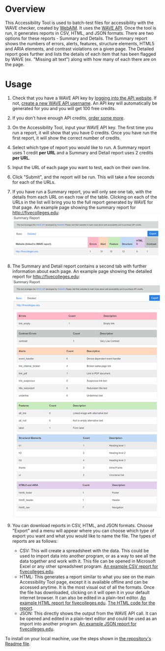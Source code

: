 # Overview
This Accessibility Tool is used to batch-test files for accessibility with the WAVE checker, created by [WebAIM](http://webaim.org). It uses the [WAVE API](https://wave.webaim.org/api/). Once the tool is run, it generates reports in CSV, HTML, and JSON formats. There are two options for these reports - Summary and Details. The Summary report shows the numbers of errors, alerts, features, structure elements, HTML5 and ARIA elements, and contrast violations on a given page. The Detailed report goes further and lists the details of each item that has been flagged by WAVE (ex. "Missing alt text") along with how many of each there are on the page.

# Usage

1. Check that you have a WAVE API key by [logging into the API website](https://wave.webaim.org/api/login). If not, [create a new WAVE API username](https://wave.webaim.org/api/register). An API key will automatically be generated for you and you will get 100 free credits.
2. If you don't have enough API credits, [order some more](https://wave.webaim.org/api/order).
3. On the Accessibility Tool, input your WAVE API key. The first time you run a report, it will show that you have 0 credits. Once you have run the first report, it will show the correct number of credits.
4. Select which type of report you would like to run. A Summary report uses 1 credit **per URL** and a Summary and Detail report uses 2 credits **per URL**.
5. Input the URL of each page you want to test, each on their own line.
6. Click "Submit", and the report will be run. This will take a few seconds for each of the URLs.
7. If you have run a Summary report, you will only see one tab, with the details from each URL on each row of the table. Clicking on each of the URLs in the list will bring you to the full report generated by WAVE for that page. An example page showing the summary report for http://fivecolleges.edu: ![](examples/FiveCollegesExampleSummary.png)
8. The Summary and Detail report contains a second tab with further information about each page. An example page showing the detailed report for http://fivecolleges.edu: ![](examples/FiveCollegesExampleDetailed.png)
9. You can download reports in CSV, HTML, and JSON formats. Choose "Export" and a menu will appear where you can choose which type of export you want and what you would like to name the file. The types of reports are as follows:

	* CSV: This will create a spreadsheet with the data. This could be used to import data into another program, or as a way to see all the data together and work with it. This file can be opened in Microsoft Excel or any other spreadsheet program. [An example CSV report for fivecolleges.edu](examples/FiveCollegesExample.csv).
	* HTML: This generates a report similar to what you see on the main Accessibility Tool page, except it is available offline and can be accessed anytime. It is the most visual out of all the formats. Once the file has downloaded, clicking on it will open it in your default internet browser. It can also be edited in a plain-text editor. [An example HTML report for fivecolleges.edu](http://htmlpreview.github.io/?https://github.com/alexroseb/scl_a11y_eval_tool/blob/master/examples/FiveCollegesExample.html). [The HTML code for the report](examples/FiveCollegesExample.html).
	* JSON: This directly shows the output from the WAVE API call. It can be opened and edited in a plain-text editor and could be used as an import into another program. [An example JSON report for fivecolleges.edu](examples/FiveCollegesExample.json).

To install on your local machine, use the steps shown in [the repository's Readme file](README.md).